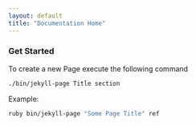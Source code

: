 ```yaml
---
layout: default
title: "Documentation Home"
---
```


### Get Started

To create a new Page execute the following command

```bash
./bin/jekyll-page Title section
```

Example:

```bash
ruby bin/jekyll-page "Some Page Title" ref
```